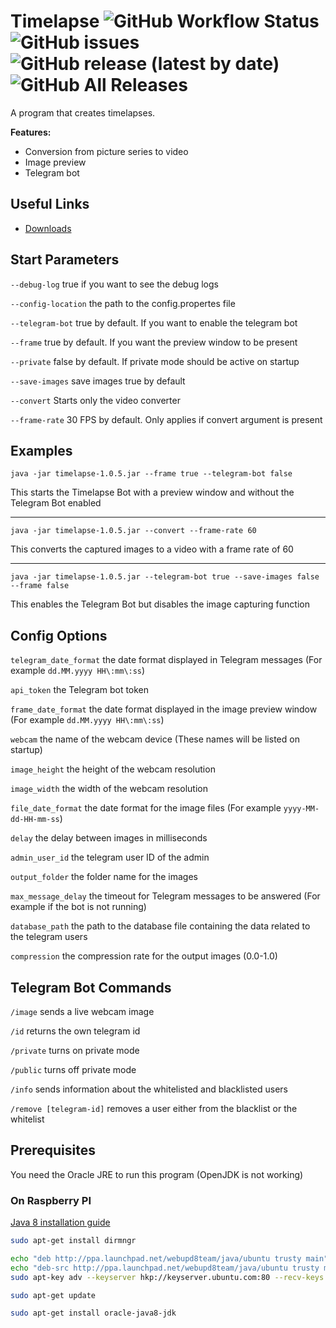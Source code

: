 # Timelapse ![GitHub Workflow Status](https://img.shields.io/github/workflow/status/henkelmax/timelapse/Build) ![GitHub issues](https://img.shields.io/github/issues-raw/henkelmax/timelapse) ![GitHub release (latest by date)](https://img.shields.io/github/v/release/henkelmax/timelapse) ![GitHub All Releases](https://img.shields.io/github/downloads/henkelmax/timelapse/total)

A program that creates timelapses.

**Features:**

- Conversion from picture series to video
- Image preview
- Telegram bot

## Useful Links

- [Downloads](https://github.com/henkelmax/timelapse/releases/)

## Start Parameters

`--debug-log` true if you want to see the debug logs

`--config-location` the path to the config.propertes file

`--telegram-bot` true by default. If you want to enable the telegram bot

`--frame` true by default. If you want the preview window to be present

`--private` false by default. If private mode should be active on startup

`--save-images` save images true by default

`--convert` Starts only the video converter

`--frame-rate` 30 FPS by default. Only applies if convert argument is present

## Examples

```
java -jar timelapse-1.0.5.jar --frame true --telegram-bot false
```
This starts the Timelapse Bot with a preview window and without the Telegram Bot enabled

---

```
java -jar timelapse-1.0.5.jar --convert --frame-rate 60
```
This converts the captured images to a video with a frame rate of 60

---

```
java -jar timelapse-1.0.5.jar --telegram-bot true --save-images false --frame false
```
This enables the Telegram Bot but disables the image capturing function


## Config Options

`telegram_date_format` the date format displayed in Telegram messages (For example `dd.MM.yyyy HH\:mm\:ss`) 

`api_token` the Telegram bot token

`frame_date_format` the date format displayed in the image preview window (For example `dd.MM.yyyy HH\:mm\:ss`) 

`webcam` the name of the webcam device (These names will be listed on startup)

`image_height` the height of the webcam resolution

`image_width` the width of the webcam resolution

`file_date_format` the date format for the image files (For example `yyyy-MM-dd-HH-mm-ss`)

`delay` the delay between images in milliseconds

`admin_user_id` the telegram user ID of the admin

`output_folder` the folder name for the images

`max_message_delay` the timeout for Telegram messages to be answered (For example if the bot is not running)

`database_path` the path to the database file containing the data related to the telegram users

`compression` the compression rate for the output images (0.0-1.0)

## Telegram Bot Commands

`/image` sends a live webcam image

`/id` returns the own telegram id

`/private` turns on private mode

`/public` turns off private mode

`/info` sends information about the whitelisted and blacklisted users

`/remove [telegram-id]` removes a user either from the blacklist or the whitelist

## Prerequisites

You need the Oracle JRE to run this program (OpenJDK is not working)

### On Raspberry PI

[Java 8 installation guide](http://wp.brodzinski.net/raspberry-pi-3b/install-latest-java-8-raspbian/)

``` sh 
sudo apt-get install dirmngr

echo "deb http://ppa.launchpad.net/webupd8team/java/ubuntu trusty main" | sudo tee /etc/apt/sources.list.d/webupd8team-java.list
echo "deb-src http://ppa.launchpad.net/webupd8team/java/ubuntu trusty main" | sudo tee -a /etc/apt/sources.list.d/webupd8team-java.list
sudo apt-key adv --keyserver hkp://keyserver.ubuntu.com:80 --recv-keys EEA14886

sudo apt-get update

sudo apt-get install oracle-java8-jdk
```